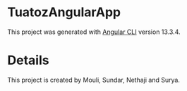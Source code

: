 # TuatozAngularApp

This project was generated with [Angular CLI](https://github.com/angular/angular-cli) version 13.3.4.

# Details

This project is created by Mouli, Sundar, Nethaji and Surya.

